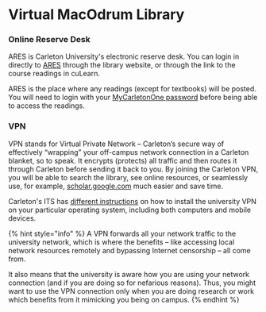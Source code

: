 # Virtual MacOdrum Library

### Online Reserve Desk

ARES is Carleton University's electronic reserve desk. You can login in directly to [ARES](https://reserves.library.carleton.ca/ares/) through the library website, or through the link to the course readings in cuLearn. 

ARES is the place where any readings \(except for textbooks\) will be posted. You will need to login with your [MyCarletonOne password](https://carleton.ca/mycarletonone/) before being able to access the readings.

### VPN

VPN stands for Virtual Private Network – Carleton’s secure way of effectively “wrapping” your off-campus network connection in a Carleton blanket, so to speak. It encrypts \(protects\) all traffic and then routes it through Carleton before sending it back to you. By joining the Carleton VPN, you will be able to search the library, see online resources, or seamlessly use, for example, [scholar.google.com](https://scholar.google.com) much easier and save time.

Carleton's ITS has [different instructions](https://carleton.ca/its/help-centre/cat/vpn/) on how to install the university VPN on your particular operating system, including both computers and mobile devices. 

{% hint style="info" %}
A VPN forwards all your network traffic to the university network, which is where the benefits – like accessing local network resources remotely and bypassing Internet censorship – all come from. 

It also means that the university is aware how you are using your network connection \(and if you are doing so for nefarious reasons\). Thus, you might want to use the VPN connection only when you are doing research or work which benefits from it mimicking you being on campus. 
{% endhint %}


